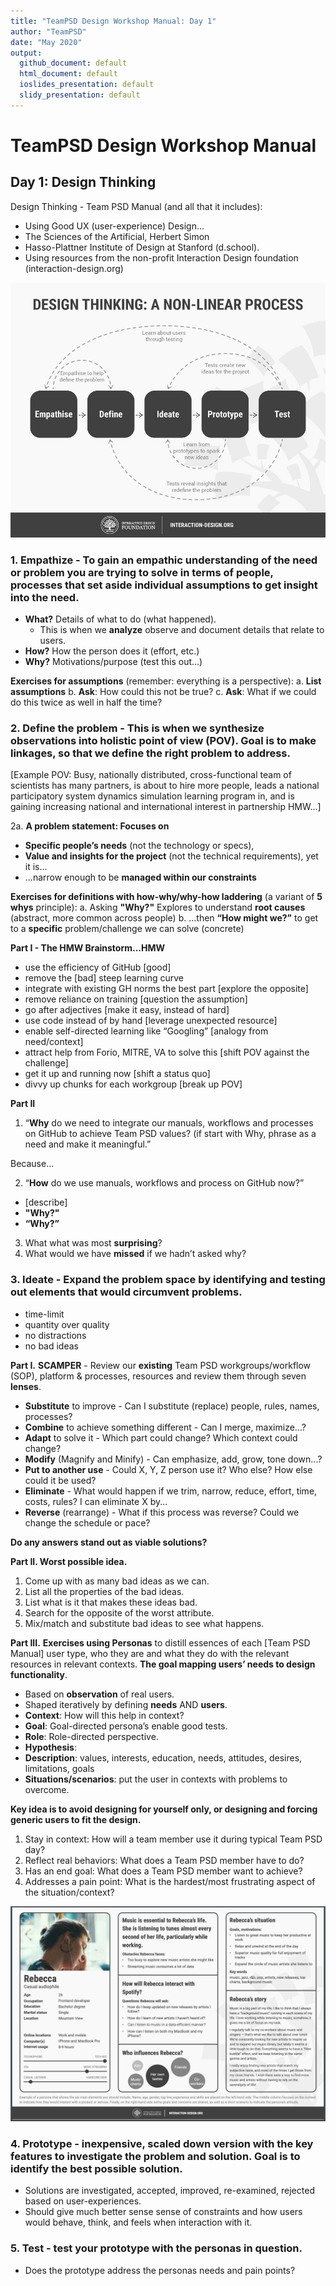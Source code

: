 ```yaml
---
title: "TeamPSD Design Workshop Manual: Day 1"
author: "TeamPSD"
date: "May 2020"
output:
  github_document: default
  html_document: default
  ioslides_presentation: default
  slidy_presentation: default
---
```

# TeamPSD Design Workshop Manual

## Day 1: Design Thinking
Design Thinking - Team PSD Manual (and all that it includes):
- Using Good UX (user-experience) Design...
- The Sciences of the Artificial, Herbert Simon
- Hasso-Plattner Institute of Design at Stanford (d.school).
- Using resources from the non-profit Interaction Design foundation (interaction-design.org)

[<img src = "https://raw.githubusercontent.com/lzim/teampsd/master/resources/design/design_workshop_manual/design_thinking.jpg">](#DontLink)

### 1. **Empathize** - To gain an empathic understanding of the need or problem you are trying to solve in terms of people, **processes** that set aside individual **assumptions** to get insight into the need.
- **What?** Details of what to do (what happened).
   - This is when we **analyze** observe and document details that relate to
users.
- **How?** How the person does it (effort, etc.)
- **Why?** Motivations/purpose (test this out...)

**Exercises for assumptions** (remember: everything is a perspective):
a. **List assumptions**
b. **Ask**: How could this not be true?
c. **Ask**: What if we could do this twice as well in half the time?


### 2. **Define the problem** - This is when we **synthesize** observations into holistic **point of view** (POV). **Goal is to make linkages, so that we define the right problem to address.**

[Example POV: Busy, nationally distributed, cross-functional team of scientists has many partners, is about to hire more people, leads a national participatory system dynamics simulation learning program in, and is gaining increasing national and international interest in partnership HMW...]

2a.	**A problem statement: Focuses on**
- **Specific peopleʼs needs** (not the technology or specs),
- **Value and insights for the project** (not the technical requirements), yet it is...
- ...narrow enough to be **managed within our constraints**

**Exercises for definitions with how-why/why-how laddering** (a variant of **5 whys** principle):
a. Asking **"Why?"** Explores to understand **root causes** (abstract, more common across people)
b. ...then **“How might we?”** to get to a **specific** problem/challenge we can solve (concrete)

**Part I - The HMW Brainstorm...HMW**
- use the efficiency of GitHub [good]
- remove the [bad] steep learning curve
- integrate with existing GH norms the best part [explore the opposite]
- remove reliance on training [question the assumption]
- go after adjectives [make it easy, instead of hard]
- use code instead of by hand [leverage unexpected resource]
- enable self-directed learning like “Googling” [analogy from need/context]
- attract help from Forio, MITRE, VA to solve this [shift POV against the challenge]
- get it up and running now [shift a status quo]
- divvy up chunks for each workgroup [break up POV]
 
**Part II**
1. “**Why** do we need to integrate our manuals, workflows and processes on GitHub to achieve Team PSD values? (if start with Why, phrase as a need and make it meaningful.”

Because...

2. “**How** do we use manuals, workflows and process on GitHub now?”
- [describe]
- **"Why?"**
- **“Why?”**
3. What what was most **surprising**?
4. What would we have **missed** if we hadnʼt asked why?

### 3. **Ideate** - Expand the problem space by identifying and testing out elements that would circumvent problems.
- time-limit
- quantity over quality
- no distractions
- no bad ideas

**Part I.**
**SCAMPER** - Review our **existing** Team PSD workgroups/workflow (SOP), platform & processes, resources and review them through seven **lenses**.
- **Substitute** to improve - Can I substitute (replace) people, rules, names, processes?
- **Combine** to achieve something different - Can I merge, maximize...?
- **Adapt** to solve it - Which part could change? Which context could change?
- **Modify** (Magnify and Minify) - Can emphasize, add, grow, tone down...?
- **Put to another use** - Could X, Y, Z person use it? Who else? How else could it be used?
- **Eliminate** - What would happen if we trim, narrow, reduce, effort, time, costs, rules? I can eliminate X by...
- **Reverse** (rearrange) - What if this process was reverse? Could we change the schedule or pace?

**Do any answers stand out as viable solutions?**

**Part II.
Worst possible idea.**
1. Come up with as many bad ideas as we can.
2. List all the properties of the bad ideas.
3. List what is it that makes these ideas bad.
4. Search for the opposite of the worst attribute.
5. Mix/match and substitute bad ideas to see what happens.

**Part III.**
**Exercises using Personas** to distill essences of each [Team PSD Manual] user type, who they are and what they do with the relevant resources in relevant contexts. **The goal mapping usersʼ needs to design functionality**.
- Based on **observation** of real users.
- Shaped iteratively by defining **needs** AND **users**.
- **Context**: How will this help in context?
- **Goal**: Goal-directed personaʼs enable good tests.
- **Role**: Role-directed perspective.
- **Hypothesis**:
- **Description**: values, interests, education, needs, attitudes, desires, limitations, goals
- **Situations/scenarios**: put the user in contexts with problems to overcome.

**Key idea is to avoid designing for yourself only, or designing and forcing generic users to fit the design.**

1. Stay in context: How will a team member use it during typical Team PSD day?
2. Reflect real behaviors: What does a Team PSD member have to do?
3. Has an end goal: What does a Team PSD member want to achieve?
4. Addresses a pain point: What is the hardest/most frustrating aspect of the situation/context?

[<img src = "https://raw.githubusercontent.com/lzim/teampsd/master/resources/design/design_workshop_manual/persona_example.png">](#DontLink)

### 4. **Prototype** - inexpensive, scaled down version with the **key features** to investigate the problem and solution. **Goal is to identify the best possible solution**.
- Solutions are investigated, accepted, improved, re-examined, rejected based on user-experiences.
- Should give much better sense sense of constraints and how users would behave, think, and feels when interaction with it.

### 5. **Test** - test your prototype with the personas in question.
- Does the prototype address the personas needs and pain points?
